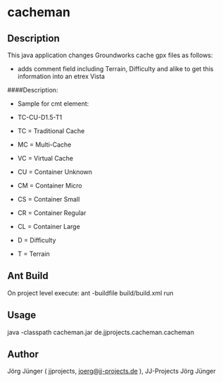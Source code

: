 # cacheman		

## Description

This java application changes Groundworks cache gpx files as follows:
 * adds comment field including Terrain, Difficulty and alike to get this information into an etrex Vista


####Description:

  * Sample for cmt element:
   * <cmt>TC-CU-D1.5-T1</cmt>

 * TC = Traditional Cache
 * MC = Multi-Cache
 * VC = Virtual Cache


 * CU = Container Unknown
 * CM = Container Micro
 * CS = Container Small
 * CR = Container Regular
 * CL = Container Large

 * D<num> = Difficulty <Zahl>
 
 * T<num> = Terrain <Zahl>



## Ant Build

On project level execute:
	ant -buildfile build/build.xml run
	
## Usage

java -classpath cacheman.jar de.jjprojects.cacheman.cacheman

## Author

Jörg Jünger ( jjprojects, joerg@jj-projects.de ), JJ-Projects Jörg Jünger

